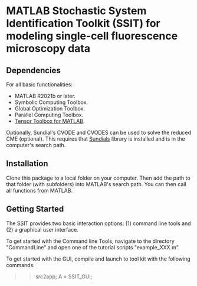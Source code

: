 # MATLAB Stochastic System Identification Toolkit (SSIT) for modeling single-cell fluorescence microscopy data

## Dependencies
For all basic functionalities:
- MATLAB R2021b or later.
- Symbolic Computing Toolbox.
- Global Optimization Toolbox.
- Parallel Computing Toolbox.
- [Tensor Toolbox for MATLAB](https://www.tensortoolbox.org/).

Optionally, Sundial's CVODE and CVODES can be used to solve the reduced CME (optional). This requires that [Sundials](https://computing.llnl.gov/projects/sundials) library is installed and is in the computer's search path.

## Installation
Clone this package to a local folder on your computer. Then add the path to that folder (with subfolders) into MATLAB's search path. You can then call all functions from MATLAB. 

## Getting Started
The SSIT provides two basic interaction options: (1) command line tools and (2) a graphical user interface.

To get started with the Command line Tools, navigate to the directory "CommandLine" and open one of the tutorial scripts "example_XXX.m".

To get started with the GUI, compile and launch to tool kit with the following commands:
>> src2app;
>> A = SSIT_GUI;
